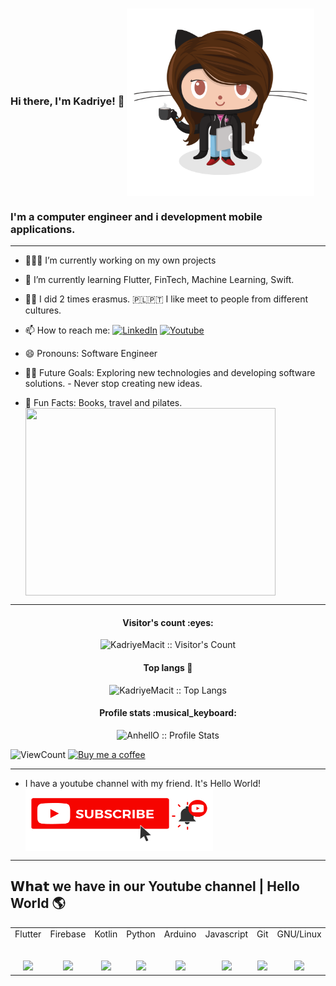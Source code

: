 ### Hi there, I'm Kadriye! 👋   <img src="./images/kadriyemacit.png" width = "300" height = "300" align = "center"> 

### I'm a computer engineer and i development mobile applications.   




--- 
- 👩🏻‍💻 I’m currently working on my own projects
- 🌱 I’m currently learning Flutter, FinTech, Machine Learning, Swift. 
- 💃🏻 I did 2 times erasmus. 🇵🇱🇵🇹 I like meet to people from different cultures.

- 📫 How to reach me:    <a href="https://www.linkedin.com/in/kadriyemacit/" target="_blank"><img alt="LinkedIn" src="https://img.shields.io/badge/LinkedIn-@kadriyemacit-blue?style=flat&logo=linkedin"></a>
<a href="https://www.youtube.com/c/HelloWorldhere/" target="_blank"><img alt="Youtube" src="https://img.shields.io/badge/Youtube-@HelloWorldhere-red?style=flat&logo=youtube"></a>
  
- 😄 Pronouns: Software Engineer
- 💪🏼 Future Goals: Exploring new technologies and developing software solutions. - Never stop creating new ideas.
- 🌸 Fun Facts: Books, travel and pilates.  <img src="./images/yoga.gif" width = "400" height = "300" align = "center">

---

<h4 align="center">Visitor's count :eyes:</h4>

<p align="center"><img src="https://profile-counter.glitch.me/{KadriyeMacit}/count.svg" alt="KadriyeMacit :: Visitor's Count" /></p>


<h4 align="center">Top langs 🔮</h4>

<p align="center"><img src="https://github-readme-stats.vercel.app/api/top-langs/?username=KadriyeMacit&langs_count=10&layout=compact" alt="KadriyeMacit :: Top Langs" /></p>


<h4 align="center">Profile stats :musical_keyboard:</h4>

<p align="center"><img src="https://github-readme-stats.vercel.app/api?username=KadriyeMacit&show_icons=true&theme=synthwave" alt="AnhellO :: Profile Stats" /></p>


<!-- https://github.com/kadriyemacit/views this is a clone of the hits -->
  <img alt="ViewCount" src="https://views.whatilearened.today/views/github/kadriyemacit/kadriyemacit.svg" />
  
  

<a href="https://www.buymeacoffee.com/kadriyemacit" target="_blank">
      <img width="18%" alt="Buy me a coffee" src="https://raw.githubusercontent.com/onimur/.github/master/.resources/support-buy-coffee.png"/>
  </a>
  
  
---
- I have a youtube channel with my friend. It's Hello World!  <a href="https://www.youtube.com/channel/UCPJJbWeR2r1Rs_FWQhsPaFw"><img src="./images/subscribe.png" width = "300" height = "100" align = "center"> </a>
---
## 𝗪𝗵𝗮𝘁 we have in our Youtube channel | Hello World 🌎

<table>
  <tbody>
    <tr valign="top">
      <td width="25%" align="center">
        <span>Flutter</span><br><br><br>
       <a href='https://www.youtube.com/watch?v=mZontGxNZ7Q&list=PLRzodrm7Zy5Gs-Ch0qjigyeaiCmw9BaJa'> <img height="64px" src="https://cdn.svgporn.com/logos/flutter.svg"> </a>
      </td>
      <td width="25%" align="center">
        <span>Firebase</span><br><br><br>
       <a href='https://www.youtube.com/watch?v=8JiPfTiVerA&list=PLRzodrm7Zy5HX4K5zQsg3Qtxnlz2U3LZC'> <img height="64px" src="https://cdn.svgporn.com/logos/firebase.svg"> </a>
      </td>
      <td width="25%" align="center">
        <span>Kotlin</span><br><br><br>
       <a href='https://www.youtube.com/watch?v=8JiPfTiVerA&list=PLRzodrm7Zy5HX4K5zQsg3Qtxnlz2U3LZC'> <img height="64px" src="https://cdn.svgporn.com/logos/kotlin.svg"> </a>
      </td>
      <td width="25%" align="center">
        <span>Python</span><br><br><br>
       <a href='https://www.youtube.com/watch?v=NJqJMkzO6V0&list=PLRzodrm7Zy5GyUsgqh_6J0ExeRA6UJpeJ'>  <img height="64px" src="https://cdn.svgporn.com/logos/python.svg"> </a>
      </td>
       <td width="25%" align="center">
        <span>Arduino</span><br><br><br>
        <a href='https://www.youtube.com/watch?v=K-qM5PVUVfk'> <img height="64px" src="https://cdn.svgporn.com/logos/arduino.svg"> </a>
      </td>
       <td width="25%" align="center">
        <span>Javascript</span><br><br><br>
       <a href='https://www.youtube.com/watch?v=RDMkzNzZOc0&list=PLRzodrm7Zy5GAqpxYM1F-gGS9sSVIjZW_'> <img height="64px" src="https://cdn.svgporn.com/logos/javascript.svg"> </a>
      </td>
       <td width="25%" align="center">
        <span>Git</span><br><br><br>
       <a href='https://www.youtube.com/watch?v=LMBjPFWZxCU'> <img height="64px" src="https://cdn.svgporn.com/logos/git.svg"> </a>
      </td>
       <td width="25%" align="center">
        <span>GNU/Linux</span><br><br><br>
       <a href='https://www.youtube.com/watch?v=vDJD82fj0Us&list=PLRzodrm7Zy5Ep7crPccj8kAlj3XHj7Kub'> <img height="64px" src="https://cdn.svgporn.com/logos/linux.svg"> </a>
      </td>
       <td width="25%" align="center">
        <span>JQuery</span><br><br><br>
       <a href='https://www.youtube.com/watch?v=aMgIxdE08qg&list=PLRzodrm7Zy5Feb24PDLXekXWDZg8gV9fm'> <img height="64px" src="https://cdn.svgporn.com/logos/jquery.svg"> </a>
      </td>
       <td width="25%" align="center">
        <span>Xamarin</span><br><br><br>
       <a href='https://www.youtube.com/watch?v=tRY4u01tNUw'> <img height="64px" src="https://cdn.svgporn.com/logos/xamarin.svg"> </a>
      </td>
       <td width="25%" align="center">
        <span>OpenCV</span><br><br><br>
       <a href='https://www.youtube.com/watch?v=IVys9sJDMao'> <img height="64px" src="https://cdn.svgporn.com/logos/opencv.svg"> </a>
      </td>
    </tr>
  </tbody>
</table>

